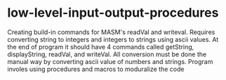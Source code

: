 # low-level-input-output-procedures
Creating build-in commands for MASM's readVal and writeval. Requires converting string to integers and integers to strings using ascii values. At the end of program it should have 4 commands called getString, displayString, readVal, and writeVal. All conversion must be done the manual way by converting ascii value of numbers and strings. Program involes using procedures and macros to moduralize the code
